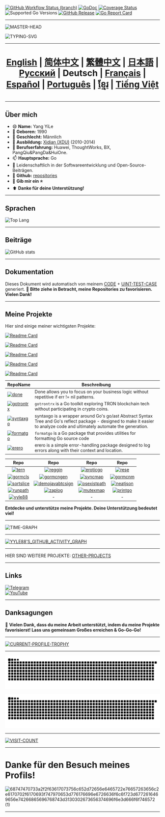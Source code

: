 [![GitHub Workflow Status (branch)](https://img.shields.io/github/actions/workflow/status/yyle88/yyle88/release.yml?branch=main&label=BUILD)](https://github.com/yyle88/yyle88/actions/workflows/release.yml?query=branch%3Amain)
[![GoDoc](https://pkg.go.dev/badge/github.com/yyle88/yyle88)](https://pkg.go.dev/github.com/yyle88/yyle88)
[![Coverage Status](https://img.shields.io/coveralls/github/yyle88/yyle88/master.svg)](https://coveralls.io/github/yyle88/yyle88?branch=main)
![Supported Go Versions](https://img.shields.io/badge/Go-1.22%2C%201.23-lightgrey.svg)
[![GitHub Release](https://img.shields.io/github/release/yyle88/yyle88.svg)](https://github.com/yyle88/yyle88/releases)
[![Go Report Card](https://goreportcard.com/badge/github.com/yyle88/yyle88)](https://goreportcard.com/report/github.com/yyle88/yyle88)

---

![MASTER-HEAD](https://user-images.githubusercontent.com/74038190/213910845-af37a709-8995-40d6-be59-724526e3c3d7.gif)

![TYPING-SVG](https://readme-typing-svg.demolab.com?font=Fira+Code&size=33&pause=1000&color=EBE912&width=999&lines=Hi+there+%F0%9F%91%8B%2C+Welcome+to+my+Page+%F0%9F%91%8B%2C+I'm+yyle88)

---

<!-- 这是一个注释，它不会在渲染时显示出来，这是语言选择的起始位置 -->

<h4 align="center" style="font-size: 2.0em;"><a href="./README.md">English</a> | <a href="./README.zh.md">简体中文</a> | <a href="./README.zh-Hant.md">繁體中文</a> | <a href="./README.ja.md">日本語</a> | <a href="./README.ru.md">Русский</a> | <strong>Deutsch</strong> | <a href="./README.fr.md">Français</a> | <a href="./README.es.md">Español</a> | <a href="./README.pt.md">Português</a> | <a href="./README.kh.md">ខ្មែរ</a> | <a href="./README.vi.md">Tiếng Việt</a></h4>

<!-- 这是一个注释，它不会在渲染时显示出来，这是语言选择的终止位置 -->

---

## Über mich

- 😄 **Name:** Yang YiLe
- 🔭 **Geboren:** 1990
- 🌱 **Geschlecht:** Männlich
- 👯 **Ausbildung:** [Xidian (XDU)](https://www.xidian.edu.cn/) (2010-2014)
- 💼 **Berufserfahrung:** Huawei, ThoughtWorks, BX, PangQiu&PangDa&HuiOne.
- 📫 **Hauptsprache:** Go
- 💬 Leidenschaftlich in der Softwareentwicklung und Open-Source-Beiträgen.
- 🔗 **Github:** [repositories](https://github.com/yyle88?tab=repositories&type=public&sort=stargazers)
- 🌟 **Gib mir ein ⭐**
- ⬆️ **Danke für deine Unterstützung!**

---

## Sprachen

![Top Lang](https://github-readme-stats.vercel.app/api/top-langs/?username=yyle88&hide=html)

---

## Beiträge

![GitHub stats](https://github-readme-stats.vercel.app/api?username=yyle88&show_icons=true&theme=radical&show=reviews,prs_merged,prs_merged_percentage&hide=contribs)

---

## Dokumentation

Dieses Dokument wird automatisch von meinem [CODE](yyle88.go) + [UINT-TEST-CASE](yyle88_test.go) generiert. 🌟 **Bitte ziehe in Betracht, meine Repositories zu favorisieren. Vielen Dank!**

---

## Meine Projekte

Hier sind einige meiner wichtigsten Projekte:

<!-- 这是一个注释，它不会在渲染时显示出来，这是项目列表的起始位置 -->

[![Readme Card](https://github-readme-stats.vercel.app/api/pin/?username=yyle88&repo=sure&theme=monokai&unique=b7d4abb4-9d9f-4f51-85c4-d3f55683a99c)](https://github.com/yyle88/sure)

[![Readme Card](https://github-readme-stats.vercel.app/api/pin/?username=yyle88&repo=gobtcsign&theme=synthwave&unique=43168b14-4119-4b44-a351-4d542f0a42b3)](https://github.com/yyle88/gobtcsign)

[![Readme Card](https://github-readme-stats.vercel.app/api/pin/?username=yyle88&repo=osexec&theme=midnight-purple&unique=08a73f5f-a7c9-4048-a769-36ed321e432a)](https://github.com/yyle88/osexec)

[![Readme Card](https://github-readme-stats.vercel.app/api/pin/?username=yyle88&repo=gormmom&theme=maroongold&unique=08bb47f1-f53f-4faf-8792-1f9468474bd4)](https://github.com/yyle88/gormmom)

[![Readme Card](https://github-readme-stats.vercel.app/api/pin/?username=yyle88&repo=must&theme=nord&unique=4b9cdd1b-f937-4e42-ab66-62c0dca9617b)](https://github.com/yyle88/must)


| **RepoName** | **Beschreibung** |
|--------|--------|
| [![done](https://img.shields.io/badge/done-%23F09F3B.svg?style=flat&logoColor=white)](https://github.com/yyle88/done) | Done allows you to focus on your business logic without repetitive if err != nil patterns. |
| [![gotrontrx](https://img.shields.io/badge/gotrontrx-%237D4B91.svg?style=flat&logoColor=white)](https://github.com/yyle88/gotrontrx) | `gotrontrx` is a Go toolkit exploring TRON blockchain tech without participating in crypto coins. |
| [![syntaxgo](https://img.shields.io/badge/syntaxgo-%237D4B91.svg?style=flat&logoColor=white)](https://github.com/yyle88/syntaxgo) | syntaxgo is a wrapper around Go's go/ast Abstract Syntax Tree and Go's reflect package - designed to make it easier to analyze code and ultimately automate the generation. |
| [![formatgo](https://img.shields.io/badge/formatgo-%23F09F3B.svg?style=flat&logoColor=white)](https://github.com/yyle88/formatgo) | `formatgo` is a Go package that provides utilities for formatting Go source code |
| [![erero](https://img.shields.io/badge/erero-%233CB371.svg?style=flat&logoColor=white)](https://github.com/yyle88/erero) | erero is a simple error-handling package designed to log errors along with their context and location. |


| Repo | Repo | Repo | Repo |
| :--: | :--: | :--: | :--: |
|[![tern](https://img.shields.io/badge/tern-%237D5E7F.svg?style=flat&logoColor=white)](https://github.com/yyle88/tern) | [![reggin](https://img.shields.io/badge/reggin-%23FF6347.svg?style=flat&logoColor=white)](https://github.com/yyle88/reggin) | [![eroticgo](https://img.shields.io/badge/eroticgo-%2335A8D5.svg?style=flat&logoColor=white)](https://github.com/yyle88/eroticgo) | [![rese](https://img.shields.io/badge/rese-%233CB371.svg?style=flat&logoColor=white)](https://github.com/yyle88/rese) | 
|[![gormcls](https://img.shields.io/badge/gormcls-%23F09F3B.svg?style=flat&logoColor=white)](https://github.com/yyle88/gormcls) | [![gormcngen](https://img.shields.io/badge/gormcngen-%2391C4A4.svg?style=flat&logoColor=white)](https://github.com/yyle88/gormcngen) | [![syncmap](https://img.shields.io/badge/syncmap-%237D4B91.svg?style=flat&logoColor=white)](https://github.com/yyle88/syncmap) | [![gormcnm](https://img.shields.io/badge/gormcnm-%2332CD32.svg?style=flat&logoColor=white)](https://github.com/yyle88/gormcnm) | 
|[![sortslice](https://img.shields.io/badge/sortslice-%232E8B57.svg?style=flat&logoColor=white)](https://github.com/yyle88/sortslice) | [![demojavabtcsign](https://img.shields.io/badge/demojavabtcsign-%23FF1493.svg?style=flat&logoColor=white)](https://github.com/yyle88/demojavabtcsign) | [![osexistpath](https://img.shields.io/badge/osexistpath-%2320B2AA.svg?style=flat&logoColor=white)](https://github.com/yyle88/osexistpath) | [![neatjson](https://img.shields.io/badge/neatjson-%2395C59D.svg?style=flat&logoColor=white)](https://github.com/yyle88/neatjson) | 
|[![runpath](https://img.shields.io/badge/runpath-%23FFD700.svg?style=flat&logoColor=white)](https://github.com/yyle88/runpath) | [![zaplog](https://img.shields.io/badge/zaplog-%23DC143C.svg?style=flat&logoColor=white)](https://github.com/yyle88/zaplog) | [![mutexmap](https://img.shields.io/badge/mutexmap-%23F7931E.svg?style=flat&logoColor=white)](https://github.com/yyle88/mutexmap) | [![printgo](https://img.shields.io/badge/printgo-%23ADFF2F.svg?style=flat&logoColor=white)](https://github.com/yyle88/printgo) | 
|[![yyle88](https://img.shields.io/badge/yyle88-%23FF5733.svg?style=flat&logoColor=white)](https://github.com/yyle88/yyle88) | - | - | - | 


<!-- 这是一个注释，它不会在渲染时显示出来，这是项目列表的终止位置 -->

**Entdecke und unterstütze meine Projekte. Deine Unterstützung bedeutet viel!**

---

![TIME-GRAPH](http://github-profile-summary-cards.vercel.app/api/cards/productive-time?username=yyle88&theme=radical&utcOffset=8.00)

---

[![YYLE88'S_GITHUB_ACTIVITY_GRAPH](https://github-readme-activity-graph.vercel.app/graph?username=yyle88)](https://github.com/yyle88)

---

HIER SIND WEITERE PROJEKTE: [OTHER-PROJECTS](OTHERS.md)

---

## Links

[![Telegram](https://img.shields.io/badge/-Telegram-f5e0dc?style=for-the-badge&logo=telegram&logoColor=27A0D9)](https://t.me/yyle88)  
[![YouTube](https://img.shields.io/badge/-YouTube-f2cdcd?style=for-the-badge&logo=YouTube&logoColor=FF0000)](https://www.youtube.com/@%E6%9D%A8%E4%BA%A6%E4%B9%901990/videos)

---

## Danksagungen

🌟 **Vielen Dank, dass du meine Arbeit unterstützt, indem du meine Projekte favorisierst! Lass uns gemeinsam Großes erreichen & Go-Go-Go!**

---

[![CURRENT-PROFILE-TROPHY](https://github-profile-trophy.vercel.app/?username=yyle88)](https://github.com/yyle88)

---

![github contribution grid snake animation](https://raw.githubusercontent.com/yyle88/yyle88/snake/github-contribution-grid-snake-dark.svg#gh-dark-mode-only)

![github contribution grid snake animation](https://raw.githubusercontent.com/yyle88/yyle88/snake/github-contribution-grid-snake.svg#gh-light-mode-only)

---

[![VISIT-COUNT](https://visitcount.itsvg.in/api?id=yyle88&label=profile-views&pretty=true)](https://visitcount.itsvg.in)

---

# Danke für den Besuch meines Profils!

![68747470733a2f2f63617073756c652d72656e6465722e76657263656c2e6170702f6170693f747970653d776176696e6726636f6c6f723d6772616469656e74266865696768743d3130302673656374696f6e3d666f6f746572 (1)](https://github.com/user-attachments/assets/e599b0c5-b812-4e11-908a-2bdec8c97c5f)

---
